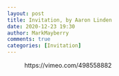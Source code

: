 ```yaml
---
layout: post
title: Invitation, by Aaron Linden
date: 2020-12-23 19:30
author: MarkMayberry
comments: true
categories: [Invitation]
---
```

<!-- wp:embed {"url":"https://vimeo.com/498558882","type":"video","providerNameSlug":"vimeo","responsive":true,"className":"wp-embed-aspect-4-3 wp-has-aspect-ratio"} -->
<figure class="wp-block-embed is-type-video is-provider-vimeo wp-block-embed-vimeo wp-embed-aspect-4-3 wp-has-aspect-ratio"><div class="wp-block-embed__wrapper">
https://vimeo.com/498558882
</div></figure>
<!-- /wp:embed -->
